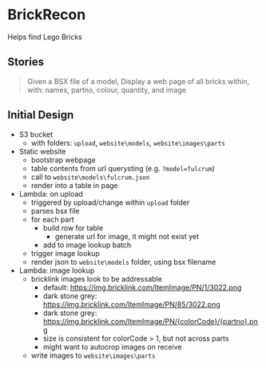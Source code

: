 # BrickRecon
Helps find Lego Bricks



## Stories

> Given a BSX file of a model, Display a web page of all bricks within, with: names, partno, colour, quantity, and image



## Initial Design

* S3 bucket
  * with folders: `upload`, `website\models`, `website\images\parts`
* Static website
  * bootstrap webpage
  * table contents from url querysting (e.g. `?model=fulcrum`)
  * call to `website\models\fulcrum.json`
  * render into a table in page
* Lambda: on upload
  * triggered by upload/change within `upload` folder
  * parses bsx file
  * for each part
    * build row for table
      * generate url for image, it might not exist yet
    * add to image lookup batch
  * trigger image lookup
  * render json to `website\models` folder, using bsx filename
* Lambda: image lookup
  * bricklink images look to be addressable
    * default: https://img.bricklink.com/ItemImage/PN/1/3022.png
    * dark stone grey: https://img.bricklink.com/ItemImage/PN/85/3022.png
    * dark stone grey: https://img.bricklink.com/ItemImage/PN/{colorCode}/{partno}.png
    * size is consistent for colorCode > 1, but not across parts
    * might want to autocrop images on receive
  * write images to `website\images\parts`

